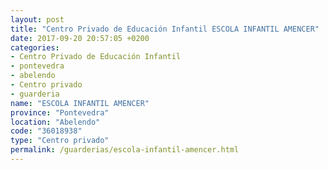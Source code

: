 ```yaml
---
layout: post
title: "Centro Privado de Educación Infantil ESCOLA INFANTIL AMENCER"
date: 2017-09-20 20:57:05 +0200
categories:
- Centro Privado de Educación Infantil
- pontevedra
- abelendo
- Centro privado
- guarderia
name: "ESCOLA INFANTIL AMENCER"
province: "Pontevedra"
location: "Abelendo"
code: "36018938"
type: "Centro privado"
permalink: /guarderias/escola-infantil-amencer.html
---
```

